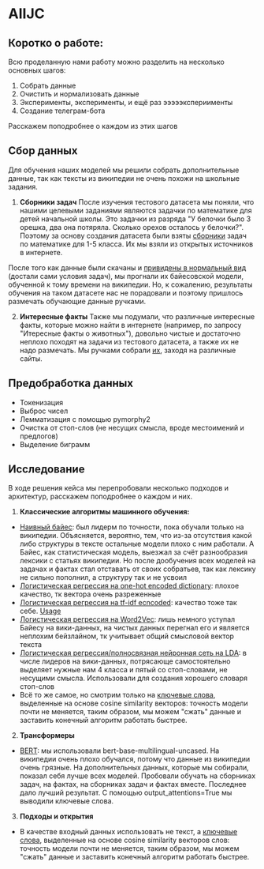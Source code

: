 # AIIJC

## Коротко о работе:
Всю проделанную нами работу можно разделить на несколько основных шагов:
1. Собрать данные
2. Очистить и нормализовать данные
3. Эксперименты, эксперименты, и ещё раз эээээкспериименты
4. Создание телеграм-бота

Расскажем поподробнее о каждом из этих шагов

## Сбор данных

Для обучения наших моделей мы решили собрать дополнительные данные, так как тексты из википедии не очень похожи на школьные задания.

1. **Сборники задач**
После изучения тестового датасета мы поняли, что нашими целевыми заданиями являются задачки по математике для детей начальной школы.
Это задачки из разряда "У белочки было 3 орешка, два она потяряла. Сколько орехов осталось у белочки?". Поэтому за основу создания датасета были взяты 
[сборники](https://github.com/sergak0/AIIJC/tree/main/Sergey/data_zadachi) задач по математике для 1-5 класса. Их мы взяли из открытых источников в интернете.

После того как данные были скачаны и [привидены в нормальный вид](https://github.com/sergak0/AIIJC/blob/main/Sergey/Additional_dataset_creating.ipynb) (достали сами условия задач), мы прогнали их байесовской модели, обученной к тому времени на википедии. Но, к сожалению, результаты обучения на таком датасете нас не порадовали и поэтому пришлось размечать обучающие данные ручками.

2. **Интересные факты**
Также мы подумали, что различные интересные факты, которые можно найти в интернете (например, по запросу "Итересные факты о животных"), довольно чистые и достаточно неплохо походят на задачи из тестового датасета, а также их не надо размечать. Мы ручками собрали [их](https://github.com/sergak0/AIIJC/blob/main/facts2.csv), заходя на различные сайты.

## Предобработка данных

- Токенизация
- Выброс чисел
- Лемматизация с помощью pymorphy2
- Очистка от стоп-слов (не несущих смысла, вроде местоимений и предлогов)
- Выделение биграмм


## Исследование

В ходе решения кейса мы перепробовали несколько подходов и архитектур, расскажем поподробнее о каждом и них.
1. **Классические алгоритмы машинного обучения:**
- [Наивный байес](Lisa/nb_usage.ipynb): был лидерм по точности, пока обучали только на википедии. 
Объясняется, вероятно, тем, что из-за отсутствия какой либо структуры в тексте остальные модели плохо с ним работали. 
А Байес, как статистическая модель, выезжал за счёт разнообразия лексики с статьях википедии.
Но после дообучения всех моделей на задачах и фактах стал отставать от своих собратьев, так как лексику не сильно пополнил, а структуру так и не усвоил
- [Логистическая регрессия на one-hot encoded dictionary](Lisa/baseline_logreg.ipynb): плохое качество, тк вектора очень разреженные
- [Логистическая регрессия на tf-idf ecncoded](https://github.com/sergak0/AIIJC/blob/main/Sergey/logistic_regression.py): качество тоже так себе. [Usage](https://github.com/sergak0/AIIJC/blob/main/Sergey/Logistic_regression_usage.ipynb)
- [Логистическая регрессия на Word2Vec](Lisa/baseline_w2v_logreg.ipynb): лишь немного уступал Байесу на вики-данных, на чистых данных перегнал его и является неплохим бейзлайном, 
тк учитывает общий смысловой вектор текста
- [Логистическая регрессия/полносвязная нейронная сеть на LDA](Lisa/baseline_lda_fullt.ipynb): в числе лидеров на вики-данных, потрясающе самостоятельно выделяет нужные нам 4 класса и пятый со стоп-словами, не несущими смысла. 
Использовали для создания хорошего словаря стоп-слов
- Всё то же самое, но смотрим только на [ключевые слова](Lisa/KeywordBased.ipynb), выделенные на основе cosine similarity векторов: точность модели почти не меняется, таким образом, мы можем "сжать" данные и заставить конечный алгоритм работать быстрее.

2. **Трансформеры**
- [BERT](https://github.com/sergak0/AIIJC/tree/main/Mitya): мы использовали bert-base-multilingual-uncased. На википедии очень плохо обучался, потому что данные из википедии очень грязные. На дополнительных данных, которые мы собирали, показал себя лучше всех моделей. Пробовали обучать на сборниках задач, на фактах, на сборниках задач и фактах вместе. Последнее дало лучший результат. С помощью output_attentions=True мы выводили ключевые слова.
 
 3. **Подходы и открытия**
 - В качестве входный данных использовать не текст, а [ключевые слова](Lisa/KeywordBased.ipynb), выделенные на основе cosine similarity векторов слов: 
 точность модели почти не меняется, таким образом, мы можем "сжать" данные и заставить конечный алгоритм работать быстрее.

